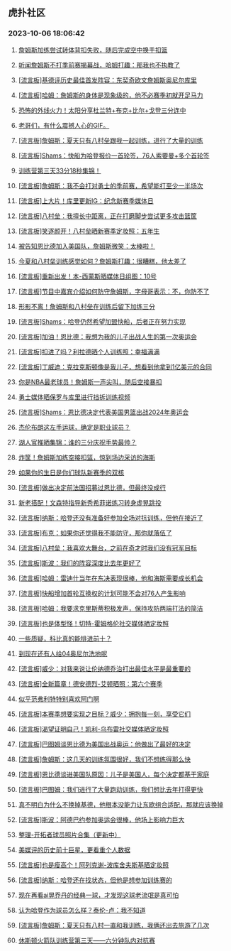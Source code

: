 ## 虎扑社区 
### 2023-10-06 18:06:42

1. [詹姆斯加练尝试转体背扣失败，随后完成空中换手扣篮](https://bbs.hupu.com/62357207.html)

2. [听闻詹姆斯不打季前赛揭幕战，哈姆打趣：那我也不执教了](https://bbs.hupu.com/62358397.html)

3. [[流言板]基德评历史最佳首发阵容：东契奇欧文詹姆斯奥尼尔库里](https://bbs.hupu.com/62356537.html)

4. [[流言板]哈姆：詹姆斯的身体是现象级的，他不必赛季初就开足马力](https://bbs.hupu.com/62358779.html)

5. [恐怖的外线火力！太阳分享杜兰特+布克+比尔+戈登三分连中](https://bbs.hupu.com/62355843.html)

6. [老哥们，有什么震撼人心的GIF。](https://bbs.hupu.com/62356362.html)

7. [[流言板]詹姆斯：夏天只有八村垒跟我一起训练，进行了大量的训练](https://bbs.hupu.com/62356151.html)

8. [[流言板]Shams：快船为哈登报价一首轮签，76人索要曼+多个首轮签](https://bbs.hupu.com/62354947.html)

9. [训练营第三天33分18秒集锦！](https://bbs.hupu.com/62354403.html)

10. [[流言板]詹姆斯：我不会打对勇士的季前赛，希望能打至少一半场次](https://bbs.hupu.com/62354472.html)

11. [[流言板]上大片！库里更新IG：纪念新赛季媒体日](https://bbs.hupu.com/62357505.html)

12. [[流言板]八村垒：我擅长中距离，正在打磨脚步尝试更多攻击篮筐](https://bbs.hupu.com/62356309.html)

13. [[流言板]笑逐颜开！八村垒晒新赛季定妆照：五年生](https://bbs.hupu.com/62357752.html)

14. [被告知恩比德加入美国队，詹姆斯微笑：太棒啦！](https://bbs.hupu.com/62354383.html)

15. [今夏和八村垒训练感觉如何？詹姆斯打趣：很糟糕，他太差了](https://bbs.hupu.com/62355560.html)

16. [[流言板]重新出发！本-西蒙斯晒媒体日组图：10号](https://bbs.hupu.com/62357717.html)

17. [[流言板]节目中嘉宾介绍如何防守詹姆斯，字母哥表示：不，你防不了](https://bbs.hupu.com/62355748.html)

18. [形影不离！詹姆斯和八村垒在训练后留下加练三分](https://bbs.hupu.com/62355456.html)

19. [[流言板]Shams：哈登仍然希望加盟快船，后者正在努力实现](https://bbs.hupu.com/62354118.html)

20. [[流言板]加油！恩比德：我想为我的儿子出战人生的第一次奥运会](https://bbs.hupu.com/62354271.html)

21. [[流言板]扣进了吗？利拉德晒个人训练照：幸福满满](https://bbs.hupu.com/62357849.html)

22. [[流言板]丁威迪：克拉克斯顿像是我儿子，想看到他拿到1亿美元的合同](https://bbs.hupu.com/62356092.html)

23. [你是NBA最老球员！詹姆斯一声尖叫，随后空接暴扣](https://bbs.hupu.com/62354235.html)

24. [勇士媒体晒保罗与库里进行挡拆训练视频](https://bbs.hupu.com/62355146.html)

25. [[流言板]Shams：恩比德决定代表美国男篮出战2024年奥运会](https://bbs.hupu.com/62352481.html)

26. [杰伦布朗这左手运球，确定是职业球员？](https://bbs.hupu.com/62357534.html)

27. [湖人官推晒集锦：谁的三分庆祝手势最帅？](https://bbs.hupu.com/62356775.html)

28. [炸筐！詹姆斯加练空接扣篮，惊到场边采访的海斯](https://bbs.hupu.com/62354326.html)

29. [如果你的生日是你们球队新赛季的双核](https://bbs.hupu.com/62357178.html)

30. [[流言板]做出决定前法国招募过恩比德，但最终没成行](https://bbs.hupu.com/62354196.html)

31. [新老搭配！文森特指导新秀希菲诺练习转身虚晃跳投](https://bbs.hupu.com/62357530.html)

32. [[流言板]纳斯：哈登还没有准备好参加全场对抗训练，但他在接近了](https://bbs.hupu.com/62358962.html)

33. [[流言板]布克：如果你还觉得我不能防守，那你就落伍了](https://bbs.hupu.com/62355922.html)

34. [[流言板]八村垒：我喜欢大舞台，之前在奇才时我们没有冠军目标](https://bbs.hupu.com/62357147.html)

35. [[流言板]斯波：我们的阵容深度比去年更好了](https://bbs.hupu.com/62359455.html)

36. [[流言板]哈姆：雷迪什当年在东决表现很棒，他和海斯需要成长机会](https://bbs.hupu.com/62360020.html)

37. [[流言板]快船增加首轮互换权的计划可能不会对76人产生影响](https://bbs.hupu.com/62354433.html)

38. [[流言板]哈姆：我要求克里斯蒂积极发声，保持攻防两端打法的简洁](https://bbs.hupu.com/62359947.html)

39. [[流言板]也是体型怪！切特-霍姆格伦社交媒体晒定妆照](https://bbs.hupu.com/62359887.html)

40. [一些质疑，科比真的能排进前十？](https://bbs.hupu.com/62358449.html)

41. [到现在还有人给04奥尼尔洗地呢](https://bbs.hupu.com/62358532.html)

42. [[流言板]威少：对我来说让伦纳德乔治打出最佳水平是最重要的](https://bbs.hupu.com/62355081.html)

43. [[流言板]全新篇章！德安德烈-艾顿晒照：第六个赛季](https://bbs.hupu.com/62360038.html)

44. [似乎范弗利特特别喜欢阿门啊](https://bbs.hupu.com/62358192.html)

45. [[流言板]本赛季想要实现之目标？威少：拥抱每一刻，享受它们](https://bbs.hupu.com/62360136.html)

46. [[流言板]渴望证明自己！凯利-乌布雷社交媒体晒定妆照](https://bbs.hupu.com/62359953.html)

47. [[流言板]巴图姆谈恩比德为美国出战奥运：他做出了最好的决定](https://bbs.hupu.com/62356267.html)

48. [[流言板]詹姆斯：这几天的训练氛围很好，我们不想练得那么快](https://bbs.hupu.com/62358224.html)

49. [[流言板]恩比德谈进美国队原因：儿子是美国人，每个决定都基于家庭](https://bbs.hupu.com/62353744.html)

50. [[流言板]巴图姆：我们进行了大量跑动训练，我们想比去年打得更快](https://bbs.hupu.com/62356737.html)

51. [真不明白为什么不换掉基德，他根本没能力让东欧组合适配，那就应该换掉](https://bbs.hupu.com/62358571.html)

52. [[流言板]斯波：阿德巴约参加奥运会很棒，他场上影响力巨大](https://bbs.hupu.com/62359490.html)

53. [整理-开拓者球员照片合集（更新中）](https://bbs.hupu.com/62358881.html)

54. [美媒评的历史前十巨星，更看重个人数据](https://bbs.hupu.com/62358326.html)

55. [[流言板]也是瘦高个！阿列克谢-波库舍夫斯基晒定妆照](https://bbs.hupu.com/62360090.html)

56. [[流言板]纳斯：哈登还在找状态，但他是想参加训练赛的](https://bbs.hupu.com/62359183.html)

57. [现在再看ai晃乔丹的经典一球，才发现这球老流氓是真可怕](https://bbs.hupu.com/62358669.html)

58. [认为哈登作为球员怎么样？泰伦-卢：我不知道](https://bbs.hupu.com/62360230.html)

59. [[流言板]詹姆斯：夏天只有八村一直和我训练，我俩还出去旅游了几次](https://bbs.hupu.com/62354174.html)

60. [休斯顿火箭队训练营第三天——六分钟队内对抗赛](https://bbs.hupu.com/62354965.html)


